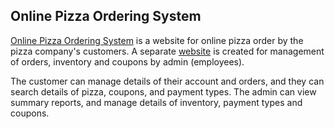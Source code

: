 ## Online Pizza Ordering System
[Online Pizza Ordering System](/orderWeb/index.html) is a website for online pizza order by the pizza company's customers. 
A separate [website](/adminWeb/adminIndex.html) is created for management of orders, inventory and coupons by admin (employees).

The customer can manage details of their account and orders, and they can search details of pizza, coupons, and payment types. 
The admin can view summary reports, and manage details of inventory, payment types and coupons.
